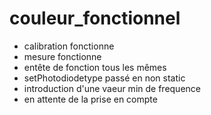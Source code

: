 # couleur_fonctionnel
- calibration fonctionne
- mesure fonctionne
- entête de fonction tous les mêmes 
- setPhotodiodetype passé en non static
- introduction d'une vaeur min de frequence
- en attente de la prise en compte
